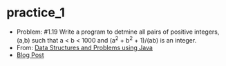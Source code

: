 practice_1
==========
* Problem: #1.19 Write a program to detmine all pairs of positive integers, (a,b) such that a < b < 1000 and (a<sup>2</sup> + b<sup>2</sup> + 1)/(ab) is an integer.
* From: [Data Structures and Problems using Java](http://www.amazon.com/Structures-Problem-Solving-Using-Edition/dp/0321322134)
* [Blog Post](http://www.jasontruluck.org/practice/2014/03/28/practice1.html)
